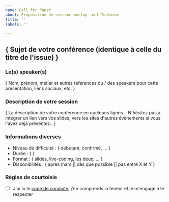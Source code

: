 ```yaml
---
name: Call for Paper
about: Proposition de session meetup .net Toulouse
title: ''
labels: ''

---
```


## { Sujet de votre conférence (identique à celle du titre de l'issue) }

### Le(s) speaker(s)

{ Nom, prénom, métier et autres références du / des speakers pour cette présentation, liens sociaux, etc. }

### Description de votre session

{ La description de votre conférence en quelques lignes... 
N'hésitez pas à intégrer un lien vers vos slides, vers les sites d'autres évènements si vous l'avez déjà présentez...}

### Informations diverses

* Niveau de difficulté :  { débutant, confirmé, ... }
* Durée : {  }
* Format : { slides, live-coding, les deux, ...  }
* Disponibilités : { après mars || dès que possible || pas entre X et Y }

### Règles de courtoisie

- [ ] J'ai lu le [code de conduite](https://fr.confcodeofconduct.com/), j'en comprends la teneur et je m'engage à le respecter